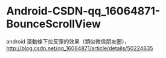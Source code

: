 # Android-CSDN-qq_16064871-BounceScrollView
android 滾動條下拉反彈的效果（類似微信朋友圈），http://blog.csdn.net/qq_16064871/article/details/50224635
